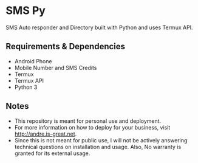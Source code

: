 # SMS Py
SMS Auto responder and Directory built with Python and uses Termux API.

## Requirements & Dependencies
- Android Phone
- Mobile Number and SMS Credits
- Termux
- Termux API
- Python 3

## Notes
- This repository is meant for personal use and deployment.
- For more information on how to deploy for your business, visit http://andre.is-great.net. 
- Since this is not meant for public use, I will not be actively answering technical questions on installation and usage. Also, No warranty is granted for its external usage.